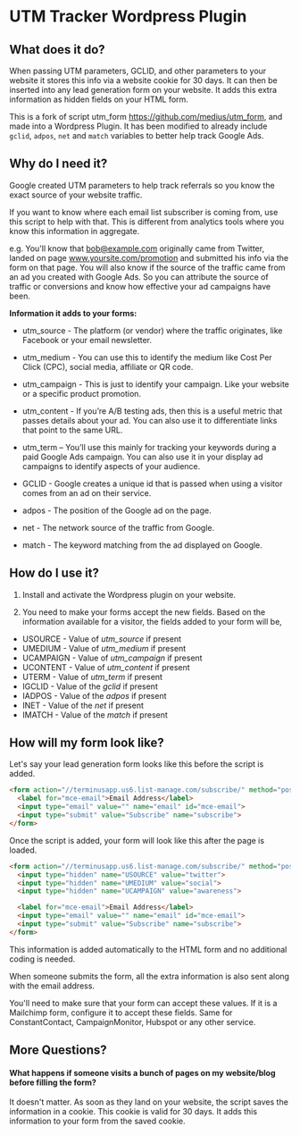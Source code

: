 # UTM Tracker Wordpress Plugin

## What does it do?
When passing UTM parameters, GCLID, and other parameters to your website it stores this info via a website cookie for 30 days. It can then be inserted into any lead generation form on your website. It adds this extra information as hidden fields on your HTML form.

This is a fork of script utm_form https://github.com/medius/utm_form, and made into a Wordpress Plugin. It has been modified to already include `gclid`, `adpos`, `net` and `match` variables to better help track Google Ads.

## Why do I need it?
Google created UTM parameters to help track referrals so you know the exact source of your website traffic.

If you want to know where each email list subscriber is coming from, use this script to help with that. This
is different from analytics tools where you know this information in aggregate.

e.g. You'll know that bob@example.com originally came from Twitter, landed on page www.yoursite.com/promotion and submitted his info via the form on that page. You will also know if the source of the traffic came from an ad you created with Google Ads. So you can attribute the source of traffic or conversions and know how effective your ad campaigns have been.

**Information it adds to your forms:**
* utm_source - The platform (or vendor) where the traffic originates, like Facebook or your email newsletter.
* utm_medium - You can use this to identify the medium like Cost Per Click (CPC), social media, affiliate or QR code.
* utm_campaign - This is just to identify your campaign. Like your website or a specific product promotion.
* utm_content - If you’re A/B testing ads, then this is a useful metric that passes details about your ad. You can also use it to differentiate links that point to the same URL.

* utm_term – You’ll use this mainly for tracking your keywords during a paid Google Ads campaign. You can also use it in your display ad campaigns to identify aspects of your audience.
* GCLID - Google creates a unique id that is passed when using a visitor comes from an ad on their service.
* adpos - The position of the Google ad on the page.
* net - The network source of the traffic from Google.
* match - The keyword matching from the ad displayed on Google.

## How do I use it?

1. Install and activate the Wordpress plugin on your website.

2. You need to make your forms accept the new fields. Based on the information available for a visitor, the fields added
  to your form will be,

  * USOURCE - Value of *utm_source* if present
  * UMEDIUM - Value of *utm_medium* if present
  * UCAMPAIGN - Value of *utm_campaign* if present
  * UCONTENT - Value of *utm_content* if present
  * UTERM - Value of *utm_term* if present
  * IGCLID - Value of the *gclid* if present
  * IADPOS - Value of the *adpos* if present
  * INET - Value of the *net* if present
  * IMATCH - Value of the *match* if present
  
## How will my form look like?

Let's say your lead generation form looks like this before the script is added.
```html
<form action="//terminusapp.us6.list-manage.com/subscribe/" method="post">
  <label for="mce-email">Email Address</label>
  <input type="email" value="" name="email" id="mce-email">
  <input type="submit" value="Subscribe" name="subscribe">
</form>
```

Once the script is added, your form will look like this after the page is loaded.

```html
<form action="//terminusapp.us6.list-manage.com/subscribe/" method="post">
  <input type="hidden" name="USOURCE" value="twitter">
  <input type="hidden" name="UMEDIUM" value="social">
  <input type="hidden" name="UCAMPAIGN" value="awareness">

  <label for="mce-email">Email Address</label>
  <input type="email" value="" name="email" id="mce-email">
  <input type="submit" value="Subscribe" name="subscribe">
</form>
```

This information is added automatically to the HTML form and no additional coding is needed.

When someone submits the form, all the extra information is also sent along with the email address.

You'll need to make sure that your form can accept these values. If it is a Mailchimp form, configure it to
accept these fields. Same for ConstantContact, CampaignMonitor, Hubspot or any other service.

## More Questions?
#### What happens if someone visits a bunch of pages on my website/blog before filling the form?
It doesn't matter. As soon as they land on your website, the script saves the information in a cookie. This
cookie is valid for 30 days. It adds this information to your form from the saved cookie.
